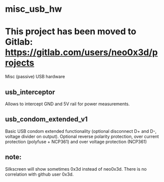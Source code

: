 # misc_usb_hw

# This project has been moved to Gitlab: <https://gitlab.com/users/neo0x3d/projects>

Misc (passive) USB hardware

## usb_interceptor
Allows to intercept GND and 5V rail for power measurements.

## usb_condom_extended_v1
Basic USB condom extended functionality (optional disconnect D+ and D-, voltage divider on output).
Optional reverse polarity protection, over current protection (polyfuse + NCP361) and over voltage protection (NCP361)

## note:
Silkscreen will show sometimes 0x3d instead of neo0x3d. There is no correlation with github user 0x3d.

